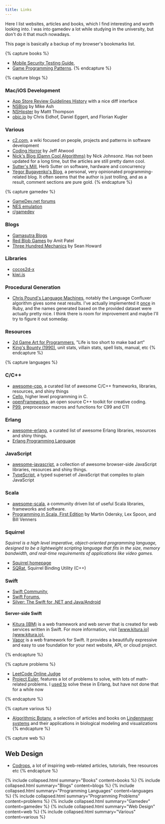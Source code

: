 ```yaml
---
title: Links
---
```

Here I list websites, articles and books, which I find interesting and worth looking into. I was into
gamedev a lot while studying in the university, but don't do it that much nowadays.

This page is basically a backup of my browser's bookmarks list.

<!-- -------------------------------------------------------------------------------------------- -->
<!-- -------------------------------------------------------------------------------------------- -->
{% capture books %}
- [Mobile Security Testing Guide](https://mobile-security.gitbook.io/mobile-security-testing-guide/),
- [Game Programming Patterns](https://gameprogrammingpatterns.com/contents.html).
{% endcapture %}
<!-- -------------------------------------------------------------------------------------------- -->
<!-- -------------------------------------------------------------------------------------------- -->



<!-- -------------------------------------------------------------------------------------------- -->
<!-- -------------------------------------------------------------------------------------------- -->
{% capture blogs %}

### Mac/iOS Development
- [App Store Review Guidelines History](http://www.appstorereviewguidelineshistory.com) with
    a nice diff interface
- [NSBlog](https://mikeash.com/pyblog/) by Mike Ash
- [NSHipster](http://nshipster.com/) by Mattt Thompson
- [objc.io](http://www.objc.io/) by Chris Eidhof, Daniel Eggert, and Florian Kugler

### Various
- [c2.com](http://c2.com/cgi/wiki), a wiki focused on people, projects and patterns in software
    development
- [Coding Horror](http://blog.codinghorror.com/) by Jeff Atwood
- [Nick's Blog (Damn Cool Algorithms)](http://blog.notdot.net/tag/damn-cool-algorithms) by Nick
    Johnsonz. Has not been updated for a long time, but the articles are still pretty damn cool.
- [Sutter's Mill](http://herbsutter.com), Herb Sutter on software, hardware and concurrency
- [Yegor Bugayenko's Blog](http://www.yegor256.com), a personal, very opinionated programming-related
    blog. It often seems that the author is just trolling, and as a result, comment sections are
    pure gold.
{% endcapture %}
<!-- -------------------------------------------------------------------------------------------- -->
<!-- -------------------------------------------------------------------------------------------- -->



<!-- -------------------------------------------------------------------------------------------- -->
<!-- -------------------------------------------------------------------------------------------- -->
{% capture gamedev %}

- [GameDev.net forums](http://www.gamedev.net/index)
- [NES emulation](http://wiki.nesdev.com/w/index.php/Nesdev_Wiki)
- [r/gamedev](http://reddit.com/r/gamedev)

### Blogs
- [Gamasutra Blogs](http://www.gamasutra.com/blogs/)
- [Red Blob Games](http://www.redblobgames.com/) by Amit Patel
- [Three Hundred Mechanics](http://www.squidi.net/three/) by Sean Howard

### Libraries
- [cocos2d-x](http://www.cocos2d-x.org/)
- [kiwi.js](http://www.kiwijs.org/)

### Procedural Generation
- [Chris Pound's Language Machines](http://generators.christopherpound.com/), notably the Language
    Confluxer algorithm gives some neat results. I've actually implemented it [once](https://github.com/wanderwaltz/Blogdemos/blob/master/Language%20Confluxer/Ruby/language.rb) in Ruby, and the
    names generated based on the provided dataset were actually pretty nice. I think there is room
    for improvement and maybe I'll try to figure it out someday.

### Resources
- [2d Game Art for Programmers](http://2dgameartforprogrammers.blogspot.com), "Life is too short
    to make bad art"
- [King's Bounty (1990)](http://shrines.rpgclassics.com/genesis/kingbounty/index.shtml), unit
    stats, villain stats, spell lists, manual, etc
{% endcapture %}
<!-- -------------------------------------------------------------------------------------------- -->
<!-- -------------------------------------------------------------------------------------------- -->



<!-- -------------------------------------------------------------------------------------------- -->
<!-- -------------------------------------------------------------------------------------------- -->
{% capture languages %}

### C/C++
- [awesome-cpp](http://fffaraz.github.io/awesome-cpp/), a curated list of awesome C/C++
    frameworks, libraries, resources, and shiny things
- [Cello](http://libcello.org), higher level programming in C.
- [openFrameworks](http://www.openframeworks.cc), an open source C++ toolkit for creative coding.
- [P99](http://p99.gforge.inria.fr/p99-html/index.html), preprocessor macros and functions
    for C99 and C11

### Erlang
- [awesome-erlang](https://github.com/drobakowski/awesome-erlang), a curated list of awesome Erlang
     libraries, resources and shiny things.
- [Erlang Programming Language](http://www.erlang.org/)

### JavaScript

- [awesome-javascript](https://github.com/sorrycc/awesome-javascript), a collection of awesome
     browser-side JavaScript libraries, resources and shiny things.
- [TypeScript](http://www.typescriptlang.org/), a typed superset of JavaScript that
    compiles to plain JavaScript

### Scala
- [awesome-scala](https://github.com/lauris/awesome-scala), a community driven list of useful Scala
    libraries, frameworks and software.
- [Programming in Scala, First Edition](http://www.artima.com/pins1ed/) by Martin Odersky, Lex
    Spoon, and Bill Venners

### Squirrel
*Squirrel is a high level imperative, object-oriented programming language, designed to be a
lightweight scripting language that fits in the size, memory bandwidth, and real-time
requirements of applications like video games.*

- [Squirrel homepage](http://squirrel-lang.org/)
- [SQRat](http://scrat.sourceforge.net/), Squirrel Binding Utility (C++)

### Swift

- [Swift Community](https://swift.org),
- [Swift Forums](https://forums.swift.org),
- [Silver: The Swift for .NET and Java/Android](https://www.elementscompiler.com/elements/silver/)

#### Server-side Swift

- [Kitura (IBM)](https://github.com/IBM-Swift/Kitura) is a web framework and web server that is created for web services written in Swift. For more information, visit [www.kitura.io](www.kitura.io),
- [Vapor](https://vapor.codes) is a web framework for Swift. It provides a beautifully expressive and easy to use foundation for your next website, API, or cloud project.

{% endcapture %}
<!-- -------------------------------------------------------------------------------------------- -->
<!-- -------------------------------------------------------------------------------------------- -->



<!-- -------------------------------------------------------------------------------------------- -->
<!-- -------------------------------------------------------------------------------------------- -->
{% capture problems %}

- [LeetCode Online Judge](https://leetcode.com/)
- [Project Euler](https://projecteuler.net/), features a lot of problems to solve, with lots of
    math-related problems. I [used to](https://github.com/wanderwaltz/erlang-project-euler) solve
    these in Erlang, but have not done that for a while now

{% endcapture %}
<!-- -------------------------------------------------------------------------------------------- -->
<!-- -------------------------------------------------------------------------------------------- -->



<!-- -------------------------------------------------------------------------------------------- -->
<!-- -------------------------------------------------------------------------------------------- -->
{% capture various %}
- [Algorithmic Botany](http://algorithmicbotany.org/), a selection of articles and books on
    [Lindenmayer systems](http://en.wikipedia.org/wiki/L-system) and their applications in biological
    modeling and visualizations
{% endcapture %}
<!-- -------------------------------------------------------------------------------------------- -->
<!-- -------------------------------------------------------------------------------------------- -->



<!-- -------------------------------------------------------------------------------------------- -->
<!-- -------------------------------------------------------------------------------------------- -->
{% capture web %}
## Web Design

- [Codrops](http://tympanus.net/codrops), a lot of inspiring web-related articles, tutorials, free
    resources etc
{% endcapture %}
<!-- -------------------------------------------------------------------------------------------- -->
<!-- -------------------------------------------------------------------------------------------- -->

{% include collapsed.html summary="Books" content=books %}
{% include collapsed.html summary="Blogs" content=blogs %}
{% include collapsed.html summary="Programming Languages" content=languages %}
{% include collapsed.html summary="Programming Problems" content=problems %}
{% include collapsed.html summary="Gamedev" content=gamedev %}
{% include collapsed.html summary="Web Design" content=web %}
{% include collapsed.html summary="Various" content=various %}
